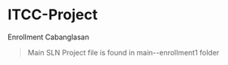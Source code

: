 # ITCC-Project
Enrollment Cabanglasan

> Main SLN Project file is found in main--enrollment1 folder
